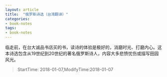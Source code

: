 ```yaml
---
layout: article
title:  "俄罗斯诗选（台湾翻译）"
categories:
- book-notes
tags:
- book-notes
---
```


临走前，在台大诚品书店买的书，读诗的体验是极好的，消磨时光、打磨内心。这本诗选包含从19世纪到20世纪的著名俄罗斯诗人，内容大多悲愤忧伤或描写田园风光。

<!---more--->

> StartTime: 2018-01-07,ModifyTime:2018-01-07
